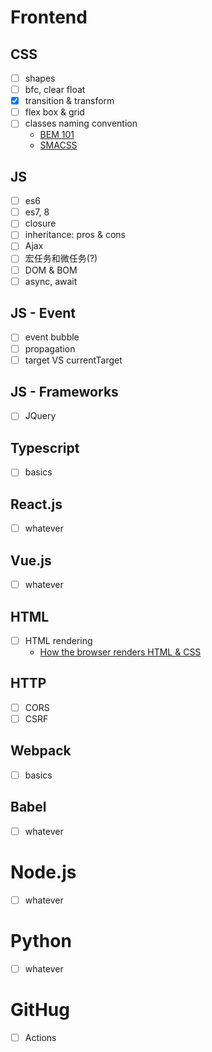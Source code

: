 # Frontend

## CSS

- [ ] shapes
- [ ] bfc, clear float
- [x] transition & transform
- [ ] flex box & grid
- [ ] classes naming convention
  - [BEM 101](https://css-tricks.com/bem-101/)
  - [SMACSS](http://smacss.com/)

## JS

- [ ] es6
- [ ] es7, 8
- [ ] closure
- [ ] inheritance: pros & cons
- [ ] Ajax
- [ ] 宏任务和微任务(?)
- [ ] DOM & BOM
- [ ] async, await

## JS - Event

- [ ] event bubble
- [ ] propagation
- [ ] target VS currentTarget

## JS - Frameworks

- [ ] JQuery

## Typescript

- [ ] basics

## React.js

- [ ] whatever

## Vue.js

- [ ] whatever

## HTML

- [ ] HTML rendering
  - [How the browser renders HTML & CSS](https://medium.com/@mustafa.abdelmogoud/how-the-browser-renders-html-css-27920d8ccaa6#:~:text=How%20the%20browser%20renders%20HTML%20%26%20CSS%201,elements%20on%20the%20screen.%20...%20More%20items...%20)

## HTTP

- [ ] CORS
- [ ] CSRF

## Webpack

- [ ] basics

## Babel

- [ ] whatever

# Node.js

- [ ] whatever

# Python

- [ ] whatever

# GitHug

- [ ] Actions
